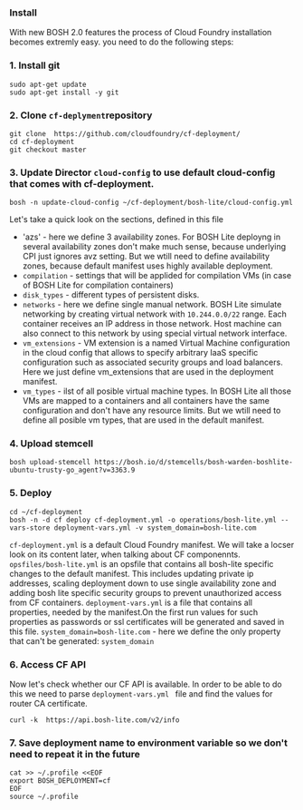 ### Install

With new BOSH 2.0 features the process of Cloud Foundry installation becomes extremly easy. you need to do the following steps:

### 1. Install git
``` 
sudo apt-get update
sudo apt-get install -y git
```

### 2. Clone `cf-deplyment`repository
``` 
git clone  https://github.com/cloudfoundry/cf-deployment/
cd cf-deployment
git checkout master
```

### 3. Update Director `cloud-config` to use default cloud-config that comes with cf-deployment.
```
bosh -n update-cloud-config ~/cf-deployment/bosh-lite/cloud-config.yml
``` 
Let's take a quick look on the sections, defined in this file
* 'azs' - here we define 3 availability zones. For BOSH Lite deployng in several availability zones don't make much sense, because underlying CPI just ignores avz setting. But we wtill need to define availability zones, because default manifest uses highly available deployment.
* `compilation` - settings that will be applided for compilation  VMs (in case of BOSH Lite for compilation containers)
* `disk_types` - different types of persistent disks.
* `networks` - here we define single manual network. BOSH Lite simulate networking by creating virtual network with `10.244.0.0/22` range. Each container receives an IP address in those network. Host machine can also connect to this network by using special virtual network interface.  
* `vm_extensions` - VM extension is a named Virtual Machine configuration in the cloud config that allows to specify arbitrary IaaS specific configuration such as associated security groups and load balancers. Here we just define vm_extensions that are used in the deployment manifest.
* `vm_types` - ilst of all posible virtual machine types. In BOSH Lite all those VMs are mapped to a containers and all containers have the same configuration and don't have any resource limits. But we wtill need to define all posible vm types, that are used in the default manifest. 

### 4. Upload stemcell
```exec
bosh upload-stemcell https://bosh.io/d/stemcells/bosh-warden-boshlite-ubuntu-trusty-go_agent?v=3363.9
```

### 5. Deploy
```
cd ~/cf-deployment
bosh -n -d cf deploy cf-deployment.yml -o operations/bosh-lite.yml --vars-store deployment-vars.yml -v system_domain=bosh-lite.com
```
`cf-deployment.yml` is a default Cloud Foundry manifest. We will take a locser look on its content later, when talking about CF componennts.
`opsfiles/bosh-lite.yml` is an opsfile that contains all bosh-lite specific changes to the default manifest. This includes updating private ip addresses, scaling deployment down to use single availability zone and adding bosh lite specific security groups to prevent unauthorized access from CF containers.
`deployment-vars.yml` is a file that contains all properties, needed by the manifest.On the first run values for such properties as passwords or ssl certificates will be generated and saved in this file.
`system_domain=bosh-lite.com` - here we define the only property that can't be generated: `system_domain`

### 6. Access CF API
Now let's check whether our CF API is available. In order to be able to do this we need to parse `deployment-vars.yml ` file and find the values for router CA certificate.
```
curl -k  https://api.bosh-lite.com/v2/info 
```

### 7. Save deployment name to environment variable so we don't need to repeat it in the future
```
cat >> ~/.profile <<EOF
export BOSH_DEPLOYMENT=cf
EOF
source ~/.profile
```
